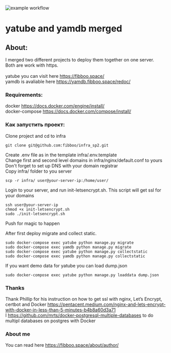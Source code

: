 ![example workflow](https://github.com/fibboo/yamdb_final/actions/workflows/yamdb_workflow.yaml/badge.svg)

# yatube and yamdb merged
## About:
I merged two different projects to deploy them together on one server.<br>
Both are work with https. <br><br>
yatube you can visit here https://fibboo.space/ <br>
yamdb is avaliable here https://yamdb.fibboo.space/redoc/

### Requirements:
docker https://docs.docker.com/engine/install/ <br>
docker-compose https://docs.docker.com/compose/install/

### Как запустить проект:

Clone project and cd to infra
```
git clone git@github.com:fibboo/infra_sp2.git
```
Create .env file as in the template infra/.env.template <br>
Change first and second level domains in infra/nginx/default.conf to yours <br>
Don't forget to set up DNS with your domain registrar<br>
Copy infra/ folder to you server
```
scp -r infra/ user@your-server-ip:/home/user/
```
Login to your server, and run init-letsencrypt.sh. This script will get ssl for your domains
```
ssh user@your-server-ip
chmod +x init-letsencrypt.sh
sudo ./init-letsencrypt.sh
```
Push for magic to happen

After first deploy migrate and collect static.
```
sudo docker-compose exec yatube python manage.py migrate
sudo docker-compose exec yamdb python manage.py migrate
sudo docker-compose exec yatube python manage.py collectstatic
sudo docker-compose exec yamdb python manage.py collectstatic
```
If you want demo data for yatube you can load dump.json
```
sudo docker-compose exec yatube python manage.py loaddata dump.json
```

### Thanks
Thank Phillip for his instruction on how to get ssl with nginx, Let’s Encrypt, certbot and Docker https://pentacent.medium.com/nginx-and-lets-encrypt-with-docker-in-less-than-5-minutes-b4b8a60d3a71 <br>
I https://github.com/mrts/docker-postgresql-multiple-databases to do multipl databases on postgres with Docker

### About me
You can read here https://fibboo.space/about/author/
